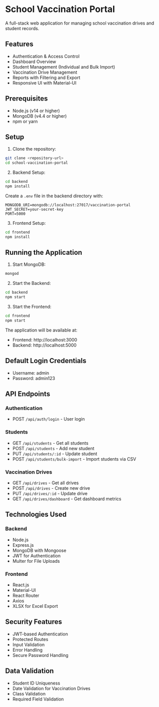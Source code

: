 # School Vaccination Portal

A full-stack web application for managing school vaccination drives and student records.

## Features

- Authentication & Access Control
- Dashboard Overview
- Student Management (Individual and Bulk Import)
- Vaccination Drive Management
- Reports with Filtering and Export
- Responsive UI with Material-UI

## Prerequisites

- Node.js (v14 or higher)
- MongoDB (v4.4 or higher)
- npm or yarn

## Setup

1. Clone the repository:
```bash
git clone <repository-url>
cd school-vaccination-portal
```

2. Backend Setup:
```bash
cd backend
npm install
```

Create a `.env` file in the backend directory with:
```
MONGODB_URI=mongodb://localhost:27017/vaccination-portal
JWT_SECRET=your-secret-key
PORT=5000
```

3. Frontend Setup:
```bash
cd frontend
npm install
```

## Running the Application

1. Start MongoDB:
```bash
mongod
```

2. Start the Backend:
```bash
cd backend
npm start
```

3. Start the Frontend:
```bash
cd frontend
npm start
```

The application will be available at:
- Frontend: http://localhost:3000
- Backend: http://localhost:5000

## Default Login Credentials

- Username: admin
- Password: admin123

## API Endpoints

### Authentication
- POST `/api/auth/login` - User login

### Students
- GET `/api/students` - Get all students
- POST `/api/students` - Add new student
- PUT `/api/students/:id` - Update student
- POST `/api/students/bulk-import` - Import students via CSV

### Vaccination Drives
- GET `/api/drives` - Get all drives
- POST `/api/drives` - Create new drive
- PUT `/api/drives/:id` - Update drive
- GET `/api/drives/dashboard` - Get dashboard metrics

## Technologies Used

### Backend
- Node.js
- Express.js
- MongoDB with Mongoose
- JWT for Authentication
- Multer for File Uploads

### Frontend
- React.js
- Material-UI
- React Router
- Axios
- XLSX for Excel Export

## Security Features

- JWT-based Authentication
- Protected Routes
- Input Validation
- Error Handling
- Secure Password Handling

## Data Validation

- Student ID Uniqueness
- Date Validation for Vaccination Drives
- Class Validation
- Required Field Validation